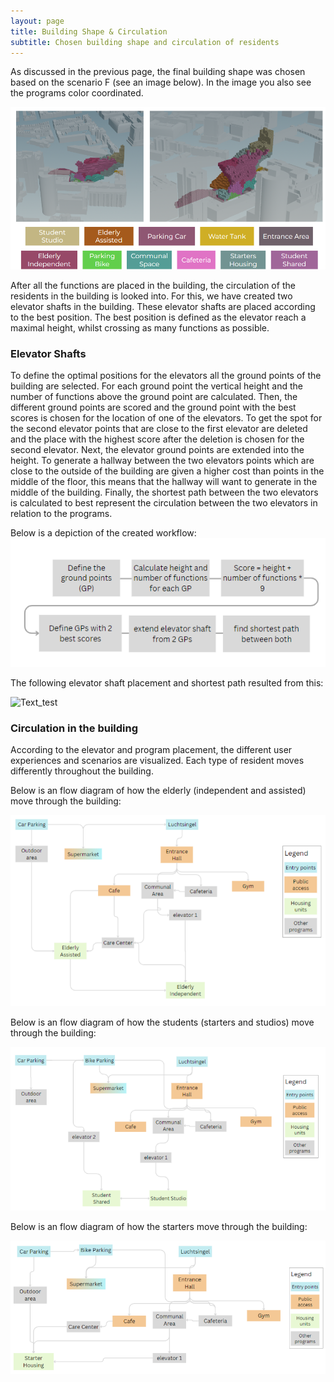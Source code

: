 ```yaml
---
layout: page
title: Building Shape & Circulation 
subtitle: Chosen building shape and circulation of residents   
---
```

As discussed in the previous page, the final building shape was chosen based on the scenario F (see an image below). In the image you also see the programs color coordinated. 

![Text_test](assets/img/final_shape.png)

After all the functions are placed in the building, the circulation of the residents in the building is looked into. For this, we have created two elevator shafts in the building. These elevator shafts are placed according to the best position. The best position is defined as the elevator reach a maximal height, whilst crossing as many functions as possible. 

### Elevator Shafts 

To define the optimal positions for the elevators all the ground points of the building are selected. For each ground point the vertical height and the number of functions above the ground point are calculated. Then, the different ground points are scored and the ground point with the best scores is chosen for the location of one of the elevators. To get the spot for the second elevator points that are close to the first elevator are deleted and the place with the highest score after the deletion is chosen for the second elevator. Next, the elevator ground points are extended into the height. To generate a hallway between the two elevators points which are close to the outside of the building are given a higher cost than points in the middle of the floor, this means that the hallway will want to generate in the middle of the building. Finally, the shortest path between the two elevators is calculated to best represent the circulation between the two elevators in relation to the programs. 

Below is a depiction of the created workflow: 
![Text_test](assets/img/elevator_workflow3.png)

The following elevator shaft placement and shortest path resulted from this:

![Text_test](assets/gif/hallway_generation.gif)

### Circulation in the building 

According to the elevator and program placement, the different user experiences and scenarios are visualized. Each type of resident moves differently throughout the building. 

Below is an flow diagram of how the elderly (independent and assisted) move through the building: 

![Text_test](assets/img/elderly_circulation.png)

Below is an flow diagram of how the students (starters and studios) move through the building: 

![Text_test](assets/img/student_circulation.png)

Below is an flow diagram of how the starters move through the building: 

![Text_test](assets/img/starter_circulation.png)


 




